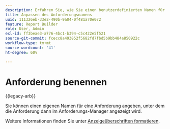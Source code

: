 ```yaml
---
description: Erfahren Sie, wie Sie einen benutzerdefinierten Namen für Ihre Anforderung angeben.
title: Anpassen des Anforderungsnamens
uuid: 111326eb-33e2-490b-9a04-0f481a70e072
feature: Report Builder
role: User, Admin
exl-id: ff3beae3-a776-4bc1-b394-c5c422e5f521
source-git-commit: fcecc8a493852f5682fd7fbd5b9bb484a850922c
workflow-type: tm+mt
source-wordcount: '41'
ht-degree: 60%

---
```


# Anforderung benennen

{{legacy-arb}}

Sie können einen eigenen Namen für eine Anforderung angeben, unter dem die Anforderung dann im Anforderungs-Manager angezeigt wird.

Weitere Informationen finden Sie unter [Anzeigeüberschriften formatieren](/help/analyze/legacy-report-builder/layout/t-format-display-headers.md).
